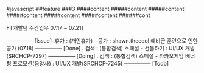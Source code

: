 #javascript
##feature
###3
####content
#####content
#####content
#####content
#####content
#####content
######cont  

FT개발팀 주간업무 07.17 ~ 07.21]

————— [Issue]
.휴가 
    : (개인휴가)
        - 공가 : shawn.thecool 예비군 훈련으로 인한 공가 (07.18)
————— [Done]
. 검색
    : (통합검색) 스페셜
        - 선물하기 : UI/UX 개발 (SRCHCP-7297)
————— [Doing]
. 검색
    : (통합검색) 스페셜
        - 카카오게임 배너형 프로모션(음양사) : UI/UX 개발(SRCHCP-7245)
————— [Todo]
